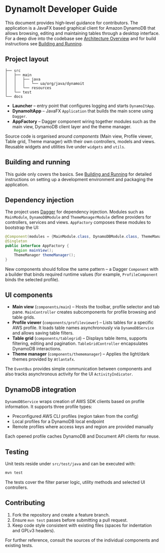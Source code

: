 # DynamoIt Developer Guide

This document provides high‑level guidance for contributors. The application is a
JavaFX based graphical client for Amazon DynamoDB that allows browsing, editing
and maintaining tables through a desktop interface. For a deep dive into the
codebase see [Architecture Overview](architecture.md) and for build instructions
see [Building and Running](build-and-run.md).

## Project layout

```
├── src
│   ├── main
│   │   ├── java
│   │   │   └── ua/org/java/dynamoit
│   │   └── resources
│   └── test
└── docs
```

- **Launcher** – entry point that configures logging and starts `DynamoItApp`.
- **DynamoItApp** – JavaFX `Application` that builds the main scene using `Dagger`.
- **AppFactory** – Dagger component wiring together modules such as the main view, DynamoDB client layer and the theme manager.

Source code is organised around *components* (Main view, Profile viewer, Table grid, Theme manager) with their own controllers, models and views. Reusable widgets and utilities live under `widgets` and `utils`.

## Building and running

This guide only covers the basics. See [Building and Running](build-and-run.md)
for detailed instructions on setting up a development environment and packaging
the application.

## Dependency injection

The project uses [Dagger](https://dagger.dev/) for dependency injection. Modules such as `MainModule`, `DynamoDBModule` and `ThemeManagerModule` define providers for controllers, services and views. `AppFactory` composes these modules to bootstrap the UI:

```java
@Component(modules = {MainModule.class, DynamoDBModule.class, ThemeManagerModule.class})
@Singleton
public interface AppFactory {
    Region mainView();
    ThemeManager themeManager();
}
```

New components should follow the same pattern – a Dagger `Component` with a builder that binds required runtime values (for example, `ProfileComponent` binds the selected profile).

## UI components

- **Main view** (`components/main`) – Hosts the toolbar, profile selector and tab pane. `MainController` creates subcomponents for profile browsing and table grids.
- **Profile viewer** (`components/profileviewer`) – Lists tables for a specific AWS profile. It loads table names asynchronously via `DynamoDBService` and allows saving table filters.
- **Table grid** (`components/tablegrid`) – Displays table items, supports filtering, editing and pagination. `TableGridController` encapsulates DynamoDB interactions.
- **Theme manager** (`components/thememanager`) – Applies the light/dark themes provided by `Atlantafx`.

The `EventBus` provides simple communication between components and also tracks asynchronous activity for the UI `ActivityIndicator`.

## DynamoDB integration

`DynamoDBService` wraps creation of AWS SDK clients based on profile information. It supports three profile types:

- Preconfigured AWS CLI profiles (region taken from the config)
- Local profiles for a DynamoDB local endpoint
- Remote profiles where access keys and region are provided manually

Each opened profile caches DynamoDB and Document API clients for reuse.

## Testing

Unit tests reside under `src/test/java` and can be executed with:

```bash
mvn test
```

The tests cover the filter parser logic, utility methods and selected UI controllers.

## Contributing

1. Fork the repository and create a feature branch.
2. Ensure `mvn test` passes before submitting a pull request.
3. Keep code style consistent with existing files (spaces for indentation and GPLv3 headers).

For further reference, consult the sources of the individual components and existing tests.


